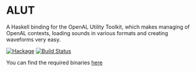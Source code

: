 ALUT
====

A Haskell binding for the OpenAL Utility Toolkit, which makes managing of OpenAL contexts, loading sounds in various formats and creating waveforms very easy.

[![Hackage](https://img.shields.io/hackage/v/ALUT.svg)](https://hackage.haskell.org/package/ALUT) [![Build Status](https://travis-ci.org/haskell-openal/ALUT.png)](https://travis-ci.org/haskell-openal/ALUT)

You can find the required binaries [here](https://github.com/vancegroup/freealut)
